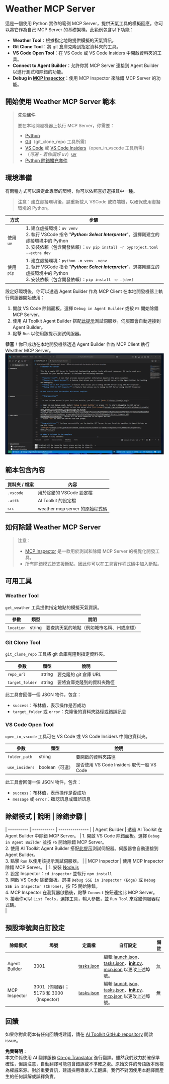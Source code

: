 <!--
CO_OP_TRANSLATOR_METADATA:
{
  "original_hash": "a3f252a62f059360855de5331a575898",
  "translation_date": "2025-07-14T08:52:45+00:00",
  "source_file": "10-StreamliningAIWorkflowsBuildingAnMCPServerWithAIToolkit/lab4/code/github_mcp_server/README.md",
  "language_code": "mo"
}
-->
# Weather MCP Server

這是一個使用 Python 實作的範例 MCP Server，提供天氣工具的模擬回應。你可以將它作為自己 MCP Server 的基礎架構。此範例包含以下功能：

- **Weather Tool**：根據指定地點提供模擬的天氣資訊。
- **Git Clone Tool**：將 git 倉庫克隆到指定資料夾的工具。
- **VS Code Open Tool**：在 VS Code 或 VS Code Insiders 中開啟資料夾的工具。
- **Connect to Agent Builder**：允許你將 MCP Server 連接到 Agent Builder 以進行測試和除錯的功能。
- **Debug in [MCP Inspector](https://github.com/modelcontextprotocol/inspector)**：使用 MCP Inspector 來除錯 MCP Server 的功能。

## 開始使用 Weather MCP Server 範本

> **先決條件**
>
> 要在本地開發機器上執行 MCP Server，你需要：
>
> - [Python](https://www.python.org/)
> - [Git](https://git-scm.com/)（git_clone_repo 工具所需）
> - [VS Code](https://code.visualstudio.com/) 或 [VS Code Insiders](https://code.visualstudio.com/insiders/)（open_in_vscode 工具所需）
> - （*可選 - 若你偏好 uv*）[uv](https://github.com/astral-sh/uv)
> - [Python 除錯擴充套件](https://marketplace.visualstudio.com/items?itemName=ms-python.debugpy)

## 環境準備

有兩種方式可以設定此專案的環境，你可以依照喜好選擇其中一種。

> 注意：建立虛擬環境後，請重新載入 VSCode 或終端機，以確保使用虛擬環境的 Python。

| 方式 | 步驟 |
| -------- | ----- |
| 使用 `uv` | 1. 建立虛擬環境：`uv venv` <br>2. 執行 VSCode 指令 "***Python: Select Interpreter***"，選擇剛建立的虛擬環境中的 Python <br>3. 安裝依賴（包含開發依賴）：`uv pip install -r pyproject.toml --extra dev` |
| 使用 `pip` | 1. 建立虛擬環境：`python -m venv .venv` <br>2. 執行 VSCode 指令 "***Python: Select Interpreter***"，選擇剛建立的虛擬環境中的 Python <br>3. 安裝依賴（包含開發依賴）：`pip install -e .[dev]` |

設定好環境後，你可以透過 Agent Builder 作為 MCP Client 在本地開發機器上執行伺服器開始使用：
1. 開啟 VS Code 除錯面板。選擇 `Debug in Agent Builder` 或按 `F5` 開始除錯 MCP Server。
2. 使用 AI Toolkit Agent Builder 搭配[此提示](../../../../../../../../../../open_prompt_builder)測試伺服器。伺服器會自動連接到 Agent Builder。
3. 點擊 `Run` 以使用該提示測試伺服器。

**恭喜**！你已成功在本地開發機器透過 Agent Builder 作為 MCP Client 執行 Weather MCP Server。
![DebugMCP](https://raw.githubusercontent.com/microsoft/windows-ai-studio-templates/refs/heads/dev/mcpServers/mcp_debug.gif)

## 範本包含內容

| 資料夾 / 檔案 | 內容                                     |
| ------------ | -------------------------------------------- |
| `.vscode`    | 用於除錯的 VSCode 設定檔                   |
| `.aitk`      | AI Toolkit 的設定檔                        |
| `src`        | weather mcp server 的原始程式碼             |

## 如何除錯 Weather MCP Server

> 注意：
> - [MCP Inspector](https://github.com/modelcontextprotocol/inspector) 是一款用於測試和除錯 MCP Server 的視覺化開發工具。
> - 所有除錯模式皆支援斷點，因此你可以在工具實作程式碼中加入斷點。

## 可用工具

### Weather Tool
`get_weather` 工具提供指定地點的模擬天氣資訊。

| 參數 | 類型 | 說明 |
| --------- | ---- | ----------- |
| `location` | string | 要查詢天氣的地點（例如城市名稱、州或座標） |

### Git Clone Tool
`git_clone_repo` 工具將 git 倉庫克隆到指定資料夾。

| 參數 | 類型 | 說明 |
| --------- | ---- | ----------- |
| `repo_url` | string | 要克隆的 git 倉庫 URL |
| `target_folder` | string | 要將倉庫克隆到的資料夾路徑 |

此工具會回傳一個 JSON 物件，包含：
- `success`：布林值，表示操作是否成功
- `target_folder` 或 `error`：克隆後的資料夾路徑或錯誤訊息

### VS Code Open Tool
`open_in_vscode` 工具可在 VS Code 或 VS Code Insiders 中開啟資料夾。

| 參數 | 類型 | 說明 |
| --------- | ---- | ----------- |
| `folder_path` | string | 要開啟的資料夾路徑 |
| `use_insiders` | boolean（可選） | 是否使用 VS Code Insiders 取代一般 VS Code |

此工具會回傳一個 JSON 物件，包含：
- `success`：布林值，表示操作是否成功
- `message` 或 `error`：確認訊息或錯誤訊息

## 除錯模式 | 說明 | 除錯步驟 |
| ---------- | ----------- | --------------- |
| Agent Builder | 透過 AI Toolkit 在 Agent Builder 中除錯 MCP Server。 | 1. 開啟 VS Code 除錯面板。選擇 `Debug in Agent Builder` 並按 `F5` 開始除錯 MCP Server。<br>2. 使用 AI Toolkit Agent Builder 搭配[此提示](../../../../../../../../../../open_prompt_builder)測試伺服器。伺服器會自動連接到 Agent Builder。<br>3. 點擊 `Run` 以使用該提示測試伺服器。 |
| MCP Inspector | 使用 MCP Inspector 除錯 MCP Server。 | 1. 安裝 [Node.js](https://nodejs.org/)<br>2. 設定 Inspector：`cd inspector` 並執行 `npm install` <br>3. 開啟 VS Code 除錯面板。選擇 `Debug SSE in Inspector (Edge)` 或 `Debug SSE in Inspector (Chrome)`，按 F5 開始除錯。<br>4. MCP Inspector 在瀏覽器啟動後，點擊 `Connect` 按鈕連接此 MCP Server。<br>5. 接著你可以 `List Tools`，選擇工具，輸入參數，並 `Run Tool` 來除錯伺服器程式碼。<br> |

## 預設埠號與自訂設定

| 除錯模式 | 埠號 | 定義檔 | 自訂設定 | 備註 |
| ---------- | ----- | ------------ | -------------- |-------------- |
| Agent Builder | 3001 | [tasks.json](../../../../../../10-StreamliningAIWorkflowsBuildingAnMCPServerWithAIToolkit/lab4/code/github_mcp_server/.vscode/tasks.json) | 編輯 [launch.json](../../../../../../10-StreamliningAIWorkflowsBuildingAnMCPServerWithAIToolkit/lab4/code/github_mcp_server/.vscode/launch.json)、[tasks.json](../../../../../../10-StreamliningAIWorkflowsBuildingAnMCPServerWithAIToolkit/lab4/code/github_mcp_server/.vscode/tasks.json)、[__init__.py](../../../../../../10-StreamliningAIWorkflowsBuildingAnMCPServerWithAIToolkit/lab4/code/github_mcp_server/src/__init__.py)、[mcp.json](../../../../../../10-StreamliningAIWorkflowsBuildingAnMCPServerWithAIToolkit/lab4/code/github_mcp_server/.aitk/mcp.json) 以更改上述埠號。 | 無 |
| MCP Inspector | 3001（伺服器）；5173 和 3000（Inspector） | [tasks.json](../../../../../../10-StreamliningAIWorkflowsBuildingAnMCPServerWithAIToolkit/lab4/code/github_mcp_server/.vscode/tasks.json) | 編輯 [launch.json](../../../../../../10-StreamliningAIWorkflowsBuildingAnMCPServerWithAIToolkit/lab4/code/github_mcp_server/.vscode/launch.json)、[tasks.json](../../../../../../10-StreamliningAIWorkflowsBuildingAnMCPServerWithAIToolkit/lab4/code/github_mcp_server/.vscode/tasks.json)、[__init__.py](../../../../../../10-StreamliningAIWorkflowsBuildingAnMCPServerWithAIToolkit/lab4/code/github_mcp_server/src/__init__.py)、[mcp.json](../../../../../../10-StreamliningAIWorkflowsBuildingAnMCPServerWithAIToolkit/lab4/code/github_mcp_server/.aitk/mcp.json) 以更改上述埠號。 | 無 |

## 回饋

如果你對此範本有任何回饋或建議，請在 [AI Toolkit GitHub repository](https://github.com/microsoft/vscode-ai-toolkit/issues) 開啟 issue。

**免責聲明**：  
本文件係使用 AI 翻譯服務 [Co-op Translator](https://github.com/Azure/co-op-translator) 進行翻譯。雖然我們致力於確保準確性，但請注意，自動翻譯可能包含錯誤或不準確之處。原始文件的母語版本應視為權威來源。對於重要資訊，建議採用專業人工翻譯。我們不對因使用本翻譯而產生的任何誤解或誤釋負責。